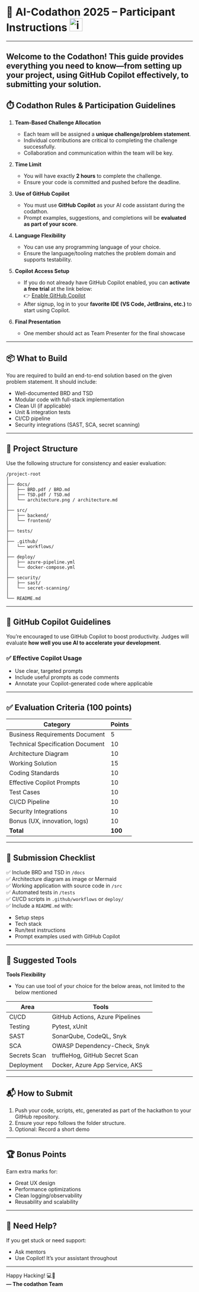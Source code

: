 

# 🚀  AI-Codathon 2025 – Participant Instructions <img width="35" height="35" alt="image" src="https://github.com/user-attachments/assets/48fc7703-6100-4373-b1c5-cc787cdc82cf" />
---
Welcome to the Codathon! This guide provides everything you need to know—from setting up your project, using GitHub Copilot effectively, to submitting your solution.
---

## ⏱️ Codathon Rules & Participation Guidelines

1. **Team-Based Challenge Allocation**  
   - Each team will be assigned a **unique challenge/problem statement**.  
   - Individual contributions are critical to completing the challenge successfully.  
   - Collaboration and communication within the team will be key.

2. **Time Limit**  
   - You will have exactly **2 hours** to complete the challenge.  
   - Ensure your code is committed and pushed before the deadline.

3. **Use of GitHub Copilot**  
   - You must use **GitHub Copilot** as your AI code assistant during the codathon.  
   - Prompt examples, suggestions, and completions will be **evaluated as part of your score**.

4. **Language Flexibility**  
   - You can use any programming language of your choice.  
   - Ensure the language/tooling matches the problem domain and supports testability.

5. **Copilot Access Setup**  
   - If you do not already have GitHub Copilot enabled, you can **activate a free trial** at the link below:  
     👉 [Enable GitHub Copilot](https://github.com/github-copilot/signup?ref_cta=Copilot+trial&ref_loc=about+github+copilot&ref_page=docs)  
   - After signup, log in to your **favorite IDE (VS Code, JetBrains, etc.)** to start using Copilot.
6. **Final Presentation**
   - One member should act as Team Presenter for the final showcase
---

## 📦 What to Build

You are required to build an end-to-end solution based on the given problem statement. It should include:

- Well-documented BRD and TSD
- Modular code with full-stack implementation
- Clean UI (if applicable)
- Unit & integration tests
- CI/CD pipeline
- Security integrations (SAST, SCA, secret scanning)

---

## 🧭 Project Structure

Use the following structure for consistency and easier evaluation:


```
/project-root
│
├── docs/
│   ├── BRD.pdf / BRD.md
│   ├── TSD.pdf / TSD.md
│   └── architecture.png / architecture.md
│
├── src/
│   ├── backend/
│   └── frontend/
│
├── tests/
│
├── .github/
│   └── workflows/
│
├── deploy/
│   ├── azure-pipeline.yml
│   └── docker-compose.yml
│
├── security/
│   ├── sast/
│   └── secret-scanning/
│
└── README.md

```

---

## 🤖 GitHub Copilot Guidelines

You’re encouraged to use GitHub Copilot to boost productivity. Judges will evaluate **how well you use AI to accelerate your development**.

### ✅ Effective Copilot Usage

- Use clear, targeted prompts
- Include useful prompts as code comments
- Annotate your Copilot-generated code where applicable

---

## ✅ Evaluation Criteria (100 points)

| Category                          | Points |
|----------------------------------|--------|
| Business Requirements Document   | 5     |
| Technical Specification Document | 10     |
| Architecture Diagram             | 10     |
| Working Solution                 | 15     |
| Coding Standards                 | 10     |
| Effective Copilot Prompts        | 10      |
| Test Cases                       | 10     |
| CI/CD Pipeline                   | 10     |
| Security Integrations            | 10     |
| Bonus (UX, innovation, logs)     | 10     |
| **Total**                        | **100**|

---

## 🧪 Submission Checklist

✅ Include BRD and TSD in `/docs`  
✅ Architecture diagram as image or Mermaid  
✅ Working application with source code in `/src`  
✅ Automated tests in `/tests`  
✅ CI/CD scripts in `.github/workflows` or `deploy/`  
✅ Include a `README.md` with:
- Setup steps
- Tech stack
- Run/test instructions
- Prompt examples used with GitHub Copilot

---

## 🔐 Suggested Tools

**Tools Flexibility**  
   - You can use tool of your choice for the below areas, not limited to the below mentioned 

| Area           | Tools                            |
|----------------|----------------------------------|
| CI/CD          | GitHub Actions, Azure Pipelines  |
| Testing        | Pytest, xUnit                    |
| SAST           | SonarQube, CodeQL, Snyk          |
| SCA            | OWASP Dependency-Check, Snyk     |
| Secrets Scan   | truffleHog, GitHub Secret Scan   |
| Deployment     | Docker, Azure App Service, AKS   |

---

## 📬 How to Submit

1. Push your code, scripts, etc, generated as part of the hackathon to your GitHub repository.
2. Ensure your repo follows the folder structure.
3. Optional: Record a short demo

---

## 🏆 Bonus Points

Earn extra marks for:
- Great UX design
- Performance optimizations
- Clean logging/observability
- Reusability and scalability

---

## 📢 Need Help?

If you get stuck or need support:
- Ask mentors
- Use Copilot! It’s your assistant throughout

---

Happy Hacking! 💻🚀  
**— The codathon Team**
